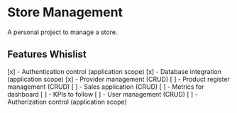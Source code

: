 # Store Management

A personal project to manage a store.

## Features Whislist

[x] - Authentication control (application scope)
[x] - Database integration (application scope)
[x] - Provider management (CRUD)
[ ] - Product register management (CRUD)
[ ] - Sales application (CRUD)
[ ] - Metrics for dashboard
[ ] - KPIs to follow
[ ] - User management (CRUD)
[ ] - Authorization control (application scope)
